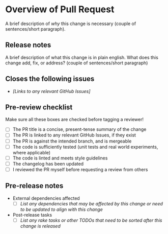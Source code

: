 # Overview of Pull Request
A brief description of _why_ this change is necessary (couple of sentences/short paragraph).

## Release notes
A brief description of what this change is in plain english. What does this change add, fix, or address? (couple of sentences/short paragraph)

## Closes the following issues
 -  _[Links to any relevant GitHub Issues]_

## Pre-review checklist
Make sure all these boxes are checked before tagging a reviewer!

- [ ] The PR title is a concise, present-tense summary of the change
- [ ] The PR is linked to any relevant GitHub Issues, if they exist
- [ ] The PR is against the intended branch, and is mergeable
- [ ] The code is sufficiently tested (unit tests and real world experiments, where applicable)
- [ ] The code is linted and meets style guidelines
- [ ] The changelog has been updated
- [ ] I reviewed the PR myself before requesting a review from others

## Pre-release notes
* External dependencies affected
    - [ ] _List any dependencies that may be affected by this change or need to be updated to align with this change_
* Post-release tasks
    - [ ] _List any rake tasks or other TODOs that need to be sorted after this change is released_
